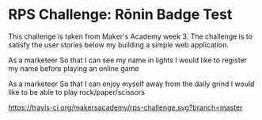 # RPS Challenge: Rōnin Badge Test

This challenge is taken from Maker's Academy week 3. The challenge is to satisfy the user stories below my building a simple web application.

As a marketeer
So that I can see my name in lights
I would like to register my name before playing an online game

As a marketeer
So that I can enjoy myself away from the daily grind
I would like to be able to play rock/paper/scissors


https://travis-ci.org/makersacademy/rps-challenge.svg?branch=master


